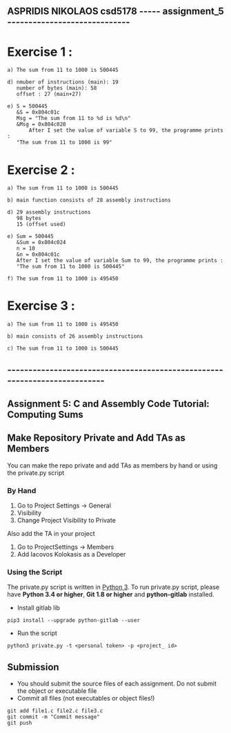 ## ASPRIDIS NIKOLAOS csd5178 ----- assignment_5 -----------------------------

# Exercise 1 :
	a) The sum from 11 to 1000 is 500445

	d) nmuber of instructions (main): 19
	   number of bytes (main): 58
	   offset : 27 (main+27)
 
	e) S = 500445
	   &S = 0x804c01c
	   Msg = "The sum from 11 to %d is %d\n"
	   &Msg = 0x804c020
           After I set the value of variable S to 99, the programme prints :
	   "The sum from 11 to 1000 is 99" 

# Exercise 2 :
	a) The sum from 11 to 1000 is 500445

	b) main function consists of 28 assembly instructions 
	
	d) 29 assembly instructions 
	   98 bytes
	   15 (offset used)
	
	e) Sum = 500445
	   &Sum = 0x804c024
	   n = 10
	   &n = 0x804c01c
	   After I set the value of variable Sum to 99, the programme prints :
	   "The sum from 11 to 1000 is 500445" 
		
	f) The sum from 11 to 1000 is 495450

# Exercise 3 :
	a) The sum from 11 to 1000 is 495450

	b) main consists of 26 assembly instructions	

	c) The sum from 11 to 1000 is 500445

## --------------------------------------------------------------------------

## Assignment 5: C and Assembly Code Tutorial: Computing Sums

## Make Repository Private and Add TAs as Members
You can make the repo private and add TAs as members by hand or using
the private.py script

### By Hand
1. Go to Project Settings -> General
2. Visibility
3. Change Project Visibility to Private

Also add the TA in your project
1. Go to ProjectSettings -> Members
2. Add Iacovos Kolokasis as a Developer

### Using the Script

The private.py script is written in [Python 3](https://www.python.org/). 
To run private.py script, please have 
**Python 3.4 or higher**, **Git 1.8 or higher** and **python-gitlab** installed.

* Install gitlab lib
```
pip3 install --upgrade python-gitlab --user
```

* Run the script
```
python3 private.py -t <personal token> -p <project_ id>
```
## Submission
* You should submit the source files of each assignment. Do not submit the object or executable file
* Commit all files (not executables or object files!)

```
git add file1.c file2.c file3.c
git commit -m "Commit message"
git push
```
